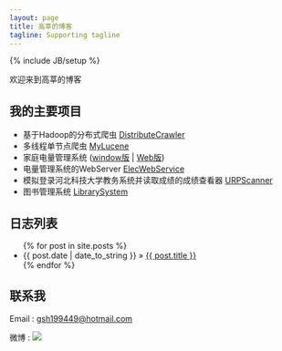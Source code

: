 ```yaml
---
layout: page
title: 高莘的博客
tagline: Supporting tagline
---
```

{% include JB/setup %}

欢迎来到高莘的博客

## 我的主要项目

- 基于Hadoop的分布式爬虫 [DistributeCrawler](https://github.com/gsh199449/DistributeCrawler)
- 多线程单节点爬虫 [MyLucene](https://github.com/gsh199449/MyLucene)
- 家庭电量管理系统 ([window版](https://github.com/gsh199449/ElecForm) | [Web版](https://github.com/gsh199449/Elec))
- 电量管理系统的WebServer [ElecWebService](https://github.com/gsh199449/ElecWebService)
- 模拟登录河北科技大学教务系统并读取成绩的成绩查看器  [URPScanner](https://github.com/gsh199449/URPScanner)
- 图书管理系统 [LibrarySystem](https://github.com/gsh199449/LibrarySystem)
    
## 日志列表

<ul class="posts">
  {% for post in site.posts %}
    <li><span>{{ post.date | date_to_string }}</span> &raquo; <a href="{{ BASE_PATH }}{{ post.url }}">{{ post.title }}</a></li>
  {% endfor %}
</ul>

## 联系我

Email : gsh199449@hotmail.com

微博 : <a href="http://weibo.com/u/2511405337?s=6uyXnP" target="_blank"><img border="0" src="http://service.t.sina.com.cn/widget/qmd/2511405337/ef835547/7.png"/></a>


